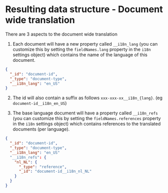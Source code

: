 # Resulting data structure - Document wide translation
There are 3 aspects to the document wide translation
1. Each document will have a new property called `__i18n_lang` (you can customize this by setting the `fieldNames.lang` property in the `i18n` settings object) which contains the name of the language of this document.
```json
{
  "_id": "document-id",
  "_type": "document-type",
  "__i18n_lang": "en_US"
}
```

2. The id will also contain a suffix as follows `xxx-xxx-xx__i18n_{lang}`. (eg `document-id__i18n_en_US`)

3. The base language document will have a property called `__i18n_refs` (you can customize this by setting the `fieldNames.references` property in the `i18n` settings object) which contains references to the translated documents (per language).
```json
{
  "_id": "document-id",
  "_type": "document-type",
  "__i18n_lang": "en_US"
  "__i18n_refs": {
    "nl_NL": {
      "_type": "reference",
      "_id": "document-id__i18n_nl_NL"
    }
  }
}
```